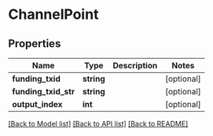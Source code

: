 # ChannelPoint

## Properties
Name | Type | Description | Notes
------------ | ------------- | ------------- | -------------
**funding_txid** | **string** |  | [optional] 
**funding_txid_str** | **string** |  | [optional] 
**output_index** | **int** |  | [optional] 

[[Back to Model list]](../README.md#documentation-for-models) [[Back to API list]](../README.md#documentation-for-api-endpoints) [[Back to README]](../README.md)


